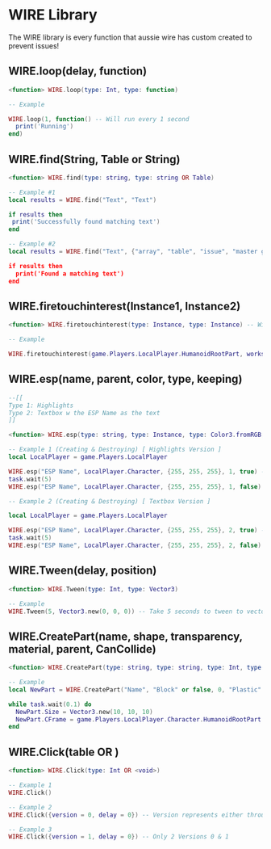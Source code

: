 # WIRE Library

The WIRE library is every function that aussie wire has custom created to prevent issues!

## WIRE.loop(delay, function)
```lua
<function> WIRE.loop(type: Int, type: function)
```
```lua
-- Example

WIRE.loop(1, function() -- Will run every 1 second
  print('Running')
end)
```

## WIRE.find(String, Table or String)
```lua
<function> WIRE.find(type: string, type: string OR Table)
```
```lua
-- Example #1
local results = WIRE.find("Text", "Text")

if results then
 print('Successfully found matching text')
end
```
```lua
-- Example #2
local results = WIRE.find("Text", {"array", "table", "issue", "master ghost", "Tissue", text"}) -- Will auto lower case everything so then you dont have to worry about it being the exact same it just looks for exact text

if results then
  print('Found a matching text')
end
```

## WIRE.firetouchinterest(Instance1, Instance2)
```lua
<function> WIRE.firetouchinterest(type: Instance, type: Instance) -- Will auto toggle to simulate a touch/untouched event
```
```lua
-- Example

WIRE.firetouchinterest(game.Players.LocalPlayer.HumanoidRootPart, workspace:FindFirstChildWhichIsA("BasePart"))
```

## WIRE.esp(name, parent, color, type, keeping)
```lua
--[[
Type 1: Highlights
Type 2: Textbox w the ESP Name as the text
]]

<function> WIRE.esp(type: string, type: Instance, type: Color3.fromRGB, type: Int --[[This is where the type is]], type: boolean --[[Weather you want to keep it or not]]) 
```
```lua
-- Example 1 (Creating & Destroying) [ Highlights Version ]
local LocalPlayer = game.Players.LocalPlayer

WIRE.esp("ESP Name", LocalPlayer.Character, {255, 255, 255}, 1, true) --[[Creating]] -- the 1 represents the type of ESP
task.wait(5)
WIRE.esp("ESP Name", LocalPlayer.Character, {255, 255, 255}, 1, false) --[[Destroying]] (Just change the true and false)
```
```lua
-- Example 2 (Creating & Destroying) [ Textbox Version ]

local LocalPlayer = game.Players.LocalPlayer

WIRE.esp("ESP Name", LocalPlayer.Character, {255, 255, 255}, 2, true) --[[Creating]] -- the 2 represents the type of ESP
task.wait(5)
WIRE.esp("ESP Name", LocalPlayer.Character, {255, 255, 255}, 2, false) --[[Destroying]] (Just change the true and false)
```

## WIRE.Tween(delay, position)
```lua
<function> WIRE.Tween(type: Int, type: Vector3)
```
```lua
-- Example
WIRE.Tween(5, Vector3.new(0, 0, 0)) -- Take 5 seconds to tween to vector3s position
```

## WIRE.CreatePart(name, shape, transparency, material, parent, CanCollide)
```lua
<function> WIRE.CreatePart(type: string, type: string, type: Int, type: string, type: boolean)
```
```lua
-- Example
local NewPart = WIRE.CreatePart("Name", "Block" or false, 0, "Plastic" or false, workspace, true)

while task.wait(0.1) do
  NewPart.Size = Vector3.new(10, 10, 10)
  NewPart.CFrame = game.Players.LocalPlayer.Character.HumanoidRootPart.CFrame * CFrame.new(0, -5, 0)
end
```

## WIRE.Click(table OR <void>)
```lua
<function> WIRE.Click(type: Int OR <void>)
```
```lua
-- Example 1
WIRE.Click()
```
```lua
-- Example 2
WIRE.Click({version = 0, delay = 0}) -- Version represents either through clicking your screen manually or sending data to roblox saying you clicked it
```
```lua
-- Example 3
WIRE.Click({version = 1, delay = 0}) -- Only 2 Versions 0 & 1
```
